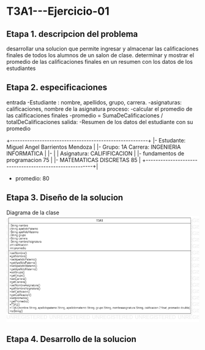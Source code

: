 # T3A1---Ejercicio-01

## Etapa 1. descripcion del problema
desarrollar una solucion que permite ingresar y almacenar las calificaciones finales de todos los alumnos de un salon de clase. determinar y mostrar el promedio de las calificaciones finales en un resumen con los datos de los estudiantes 

## Etapa 2. especificaciones 
entrada
-Estudiante : nombre, apellidos, grupo, carrera.
-asignaturas: calificaciones, nombre de la asignatura 
proceso:
-calcular el promedio de las calificaciones finales
-promedio = SumaDeCalificaciones / totalDeCalificaciones
salida:
-Resumen de los datos del estudiante con su promedio

+--------------------------------------------------------+
|- Estudante: Miguel Angel Barrientos Mendoza               |
|- Grupo: 1A Carrera: INGENIERIA INFORMATICA               |
|-                                                         |
|  Asignatura:                             CALIFIFICACION  |
|- fundamentos de programacion                 75          |
|- MATEMATICAS DISCRETAS                       85          |
+--------------------------------------------------------+|
- promedio:                                   80




## Etapa 3. Diseño de la solucion
Diagrama de la clase
![](https://github.com/MiguelAngelbarrientos/T3A1---Ejercicio-01/blob/main/T3A1.png)

## Etapa 4. Desarrollo de la solucion

